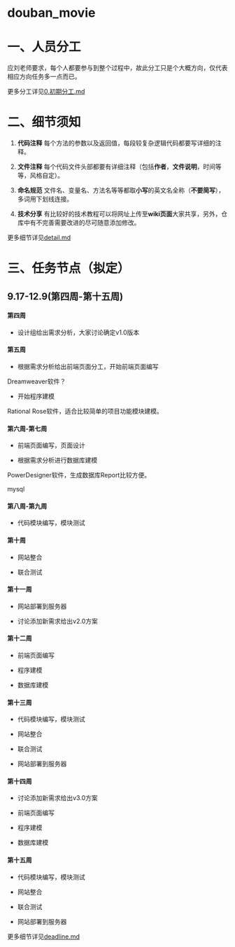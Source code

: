 # douban_movie

一、人员分工
===
应刘老师要求，每个人都要参与到整个过程中，故此分工只是个大概方向，仅代表相应方向任务多一点而已。

更多分工详见[0.初期分工.md](/doc/task_list/0.初期分工.md)

二、细节须知
===

1. **代码注释** 每个方法的参数以及返回值，每段较复杂逻辑代码都要写详细的注释。

2. **文件注释** 每个代码文件头部都要有详细注释（包括**作者**，**文件说明**，时间等等，风格自定）。

3. **命名规范** 文件名、变量名、方法名等等都取**小写**的英文名全称（**不要简写**），多词用下划线连接。

4. **技术分享** 有比较好的技术教程可以将网址上传至**wiki页面**大家共享，另外，仓库中有不完善需要改进的尽可随意添加修改。
  
更多细节详见[detail.md](/doc/detail.md)

三、任务节点（拟定）
===

## 9.17-12.9(第四周-第十五周)

#### 第四周
- 设计组给出需求分析，大家讨论确定v1.0版本

#### 第五周
- 根据需求分析给出前端页面分工，开始前端页面编写

Dreamweaver软件？

- 开始程序建模

Rational Rose软件，适合比较简单的项目功能模块建模。

#### 第六周-第七周
- 前端页面编写，页面设计

- 根据需求分析进行数据库建模

PowerDesigner软件，生成数据库Report比较方便。

mysql

#### 第八周-第九周

- 代码模块编写，模块测试

#### 第十周
- 网站整合

- 联合测试

#### 第十一周
- 网站部署到服务器

- 讨论添加新需求给出v2.0方案

#### 第十二周

- 前端页面编写

- 程序建模

- 数据库建模

#### 第十三周
- 代码模块编写，模块测试

- 网站整合

- 联合测试

- 网站部署到服务器
#### 第十四周
- 讨论添加新需求给出v3.0方案

- 前端页面编写

- 程序建模

- 数据库建模
#### 第十五周
- 代码模块编写，模块测试

- 网站整合

- 联合测试

- 网站部署到服务器

更多细节详见[deadline.md](/doc/deadline.md)
